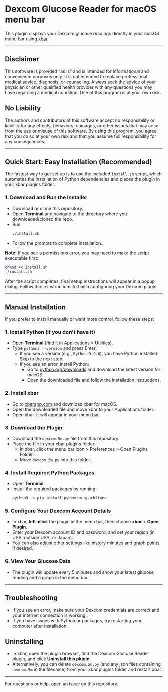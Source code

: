 # Dexcom Glucose Reader for macOS menu bar

This plugin displays your Dexcom glucose readings directly in your macOS menu bar using [xbar](https://xbarapp.com/).

---

## Disclaimer

This software is provided "as is" and is intended for informational and convenience purposes only. It is not intended to replace professional medical advice, diagnosis, or counseling. Always seek the advice of your physician or other qualified health provider with any questions you may have regarding a medical condition. Use of this program is at your own risk.

## No Liability

The authors and contributors of this software accept no responsibility or liability for any effects, behaviors, damages, or other issues that may arise from the use or misuse of this software. By using this program, you agree that you do so at your own risk and that you assume full responsibility for any consequences.

---

## Quick Start: Easy Installation (Recommended)

The fastest way to get set up is to use the included `install.sh` script, which automates the installation of Python dependencies and places the plugin in your xbar plugins folder.

### 1. Download and Run the Installer

- Download or clone this repository.
- Open **Terminal** and navigate to the directory where you downloaded/cloned the repo.
- Run:
  ```sh
  ./install.sh
  ```
- Follow the prompts to complete installation.

**Note:** If you see a permissions error, you may need to make the script executable first:
```sh
chmod +x install.sh
./install.sh
```

After the script completes, final setup instructions will appear in a popup dialog. Follow those instructions to finish configuring your Dexcom plugin.

---

## Manual Installation

If you prefer to install manually or want more control, follow these steps:

### 1. Install Python (if you don't have it)
- Open **Terminal** (find it in Applications > Utilities).
- Type `python3 --version` and press Enter.
  - If you see a version (e.g., `Python 3.9.6`), you have Python installed. Skip to the next step.
  - If you see an error, install Python:
    - Go to [python.org/downloads](https://www.python.org/downloads/) and download the latest version for macOS.
    - Open the downloaded file and follow the installation instructions.

### 2. Install xbar
- Go to [xbarapp.com](https://xbarapp.com/) and download xbar for macOS.
- Open the downloaded file and move xbar to your Applications folder.
- Open xbar. It will appear in your menu bar.

### 3. Download the Plugin
- Download the `dexcom.5m.py` file from this repository.
- Place the file in your xbar plugins folder:
  - In xbar, click the menu bar icon > Preferences > Open Plugins Folder.
  - Move `dexcom.5m.py` into this folder.

### 4. Install Required Python Packages
- Open **Terminal**.
- Install the required packages by running:
  ```sh
  python3 -m pip install pydexcom sparklines
  ```

### 5. Configure Your Dexcom Account Details
- In xbar, **left-click** the plugin in the menu bar, then choose **xbar** > **Open Plugin**.
- Enter your Dexcom account ID and password, and set your region (in USA, outside USA, or Japan).
- You can also adjust other settings like history minutes and graph points if desired.

### 6. View Your Glucose Data
- The plugin will update every 5 minutes and show your latest glucose reading and a graph in the menu bar.

---

## Troubleshooting
- If you see an error, make sure your Dexcom credentials are correct and your internet connection is working.
- If you have issues with Python or packages, try restarting your computer after installation.

## Uninstalling
- In xbar, open the plugin browser, find the Dexcom Glucose Reader plugin, and click **Uninstall this plugin**.
- Alternatively, you can delete `dexcom.5m.py` (and any json files containing `dexcom.5m` in the filename) from your xbar plugins folder and restart xbar.

---

For questions or help, open an issue on this repository.
